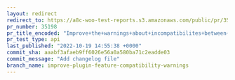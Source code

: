 ```yaml
---
layout: redirect
redirect_to: https://a8c-woo-test-reports.s3.amazonaws.com/public/pr/35198/api/index.html
pr_number: 35198
pr_title_encoded: "Improve+the+warnings+about+incompatibilites+between+plugins+and+features"
pr_test_type: api
last_published: "2022-10-19 14:55:38 +0000"
commit_sha: aaabf3afaeb9ff6026e56a0a580ba71c2eadde03
commit_message: "Add changelog file"
branch_name: improve-plugin-feature-compatibility-warnings
---
```

